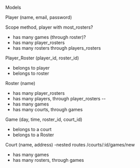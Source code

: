 Models

Player (name, email, password)

Scope method, player with most_rosters?
- has many games (through roster)?
- has many player_rosters
- has many rosters through players_rosters

Player_Roster (player_id, roster_id)
- belongs to player
- belongs to roster

Roster (name)
- has many player_rosters
- has many players, through player_rosters
--
- has many games
- has many courts, through games

Game (day, time, roster_id, court_id)
- belongs to a court
- belongs to a Roster

Court (name, address) -nested routes /courts/:id/games/new
- has many games
- has many rosters, through games
